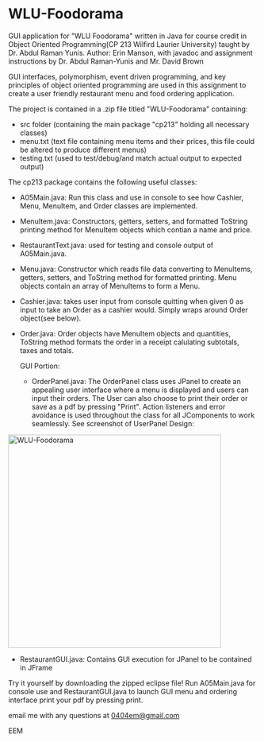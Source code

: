 # WLU-Foodorama
GUI application for "WLU Foodorama" written in Java for course credit in Object Oriented Programming(CP 213 Wilfird Laurier University) taught by Dr. Abdul Raman Yunis.
Author: Erin Manson, with javadoc and assignment instructions by Dr. Abdul Raman-Yunis and Mr. David Brown

GUI interfaces, polymorphism, event driven programming, and key principles of object oriented programming are used in this assignment to create a user friendly restaurant menu and food ordering application.

The project is contained in a .zip file titled "WLU-Foodorama" containing:
- src folder (containing the main package "cp213" holding all necessary classes)
- menu.txt (text file containing menu items and their prices, this file could be altered to produce different menus)
- testing.txt (used to test/debug/and match actual output to expected output)

The cp213 package contains the following useful classes:
- A05Main.java: Run this class and use in console to see how Cashier, Menu, MenuItem, and Order classes are implemented.
- MenuItem.java: Constructors, getters, setters, and formatted ToString printing method for MenuItem objects which contian a name and price.
- RestaurantText.java: used for testing and console output of A05Main.java.
- Menu.java: Constructor which reads file data converting to MenuItems, getters, setters, and ToString method for formatted printing. Menu objects contain an array of MenuItems to form a Menu.
- Cashier.java: takes user input from console quitting when given 0 as input to take an Order as a cashier would. Simply wraps around Order object(see below).
- Order.java: Order objects have MenuItem objects and quantities, ToString method formats the order in a receipt calulating subtotals, taxes and totals.

  GUI Portion:
  - OrderPanel.java: The OrderPanel class uses JPanel to create an appealing user interface where a menu is displayed and users can input their orders. The User can also choose to print their order or save as a pdf by pressing "Print". Action listeners and error avoidance is used throughout the class for all JComponents to work seamlessly. See screenshot of UserPanel Design:
  
<img width="429" alt="WLU-Foodorama" src="https://user-images.githubusercontent.com/126124271/220811542-54edb6d1-f626-4264-960e-35f9a9f13ab5.png">

  - RestaurantGUI.java: Contains GUI execution for JPanel to be contained in JFrame
  
  
Try it yourself by downloading the zipped eclipse file! Run A05Main.java for console use and RestaurantGUI.java to launch GUI menu and ordering interface print your pdf by pressing print.

email me with any questions at 0404em@gmail.com

EEM

